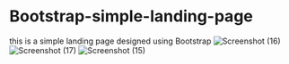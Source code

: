 # Bootstrap-simple-landing-page
this is a simple landing page designed using Bootstrap
![Screenshot (16)](https://user-images.githubusercontent.com/94288411/156469261-2c209b6e-d40d-4777-88e6-d27ea1804805.png)
![Screenshot (17)](https://user-images.githubusercontent.com/94288411/156469284-7dfb4d93-5293-41b4-bc5d-fa47bb805e31.png)
![Screenshot (15)](https://user-images.githubusercontent.com/94288411/156469299-fd785eaa-71b6-4dcb-bb27-82e2e3381c01.png)
